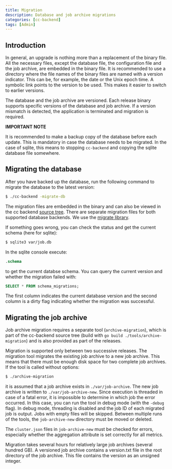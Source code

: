```yaml
---
title: Migration
description: Database and job archive migrations
categories: [cc-backend]
tags: [Admin]
---
```

## Introduction
In general, an upgrade is nothing more than a replacement of the binary file.
All the necessary files, except the database file, the configuration file and
the job archive, are embedded in the binary file. It is recommended to use a
directory where the file names of the binary files are named with a version
indicator. This can be, for example, the date or the Unix epoch time. A symbolic
link points to the version to be used. This makes it easier to switch to earlier
versions.

The database and the job archive are versioned. Each release binary supports
specific versions of the database and job archive. If a version mismatch is
detected, the application is terminated and migration is required.

**IMPORTANT NOTE**

It is recommended to make a backup copy of the database before each update. This
is mandatory in case the database needs to be migrated. In the case of sqlite,
this means to stopping `cc-backend` and copying the sqlite database file
somewhere.

##  Migrating the database

After you have backed up the database, run the following command to migrate the
database to the latest version:

```sh
$ ./cc-backend -migrate-db
```

The migration files are embedded in the binary and can also be viewed in the cc
backend [source tree](https://github.com/ClusterCockpit/cc-backend/tree/master/internal/repository/migrations).
There are separate migration files for both supported
database backends.
We use the [migrate library](https://github.com/golang-migrate/migrate).

If something goes wrong, you can check the status and get the current schema
(here for sqlite):

```sh
$ sqlite3 var/job.db
```

In the sqlite console execute:

```sql
.schema
```

to get the current databse schema.
You can query the current version and whether the migration failed with:

```sql
SELECT * FROM schema_migrations;
```

The first column indicates the current database version and the second column is
a dirty flag indicating whether the migration was successful.

## Migrating the job archive

Job archive migration requires a separate tool (`archive-migration`), which is
part of the cc-backend source tree (build with `go build ./tools/archive-migration`)
and is also provided as part of the releases.

Migration is supported only between two successive releases. The migration tool
migrates the existing job archive to a new job archive. This means that there
must be enough disk space for two complete job archives. If the tool is called
without options:

```sh
$ ./archive-migration
```

it is assumed that a job archive exists in `./var/job-archive`. The new job
archive is written to `./var/job-archive-new`. Since execution is threaded in case
of a fatal error, it is impossible to determine in which job the error occurred.
In this case, you can run the tool in debug mode (with the `-debug` flag). In
debug mode, threading is disabled and the job ID of each migrated job is output.
Jobs with empty files will be skipped. Between multiple runs of the tools, the
`job-archive-new` directory must be moved or deleted.

The `cluster.json` files in `job-archive-new` must be checked for errors, especially
whether the aggregation attribute is set correctly for all metrics.

Migration takes several hours for relatively large job archives (several hundred
GB). A versioned job archive contains a version.txt file in the root directory
of the job archive. This file contains the version as an unsigned integer.
